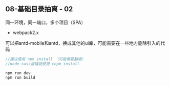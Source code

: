 
## 08-基础目录抽离 - 02

同一环境，同一端口，多个项目（SPA）

- webpack2.x


可以把antd-mobile和antd，换成其他的ui库，可能需要在一些地方删除引入的代码

```js
//建议使用 npm install （可能需要翻墙）
//node-sass报错就使用 cnpm install

npm run dev
npm run build

```




